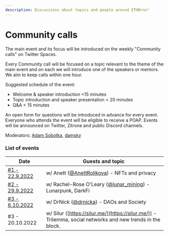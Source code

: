 ```yaml
---
description: Discussions about topics and people around ETHBrno²
---
```


# Community calls

The main event and its focus will be introduced on the weekly "Community calls" on Twitter Spaces.  &#x20;

Every Community call will be focused on a topic relevant to the theme of the main event and on each we will introduce one of the speakers or mentors. We aim to keep calls within one hour.&#x20;

Suggested schedule of the event:

* Welcome & speaker introduction <15 minutes
* &#x20;Topic introduction and speaker presentation < 20 minutes
* Q\&A < 15 minutes

An open form for questions will be introduced in advance for every event. Everyone who attends the event will be eligible to receive a POAP. Events will be announced on Twitter, Zitrone and public Discord channels.

Moderators: [Adam Sobotka](https://twitter.com/vorcigernix), [damsky](https://twitter.com/helloitsdamsky)

### List of events

| Date                                                              | Guests and topic                                                                                           |
| ----------------------------------------------------------------- | ---------------------------------------------------------------------------------------------------------- |
| [#1 - 22.9.2022](https://twitter.com/i/spaces/1djGXlBkkqEGZ?s=20) | w/ Anett ([@AnettRolikova](https://twitter.com/AnettRolikova)) - NFTs and privacy                          |
| [#2 - 29.9.2022](https://twitter.com/i/spaces/1YpKkgXzyOPKj?s=20) | w/ Rachel-Rose O'Leary ([@lunar\_mining](https://twitter.com/lunar\_mining)) - Lunarpunk, DarkFi           |
| [#3 - 6.10.2022](https://twitter.com/i/spaces/1MnGnpqayAwxO?s=20) | w/ DrNick ([@drnicka](https://twitter.com/drnicka)) - DAOs and Society                                     |
| #3 - 20.10.2022                                                   | w/ Silur ([https://silur.me/](https://silur.me/)) - Trilemma, social networks and new trends in the block. |

&#x20; &#x20;
